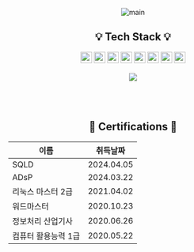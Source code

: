 <div align="center">
  
![main](https://github.com/user-attachments/assets/3dbe0b26-5bda-427c-926e-7c38f7883f71)

## 💡 Tech Stack 💡
<img height="23px" src="https://ziadoua.github.io/m3-Markdown-Badges/badges/Python/python3.svg">
<img height="23px" src="https://ziadoua.github.io/m3-Markdown-Badges/badges/Django/django3.svg">
<img height="23px" src="https://ziadoua.github.io/m3-Markdown-Badges/badges/Docker/docker2.svg">
<img height="23px" src="https://ziadoua.github.io/m3-Markdown-Badges/badges/Git/git3.svg">
<img height="23px" src="https://ziadoua.github.io/m3-Markdown-Badges/badges/HTML/html2.svg">
<img height="23px" src="https://ziadoua.github.io/m3-Markdown-Badges/badges/CSS/css3.svg">
<img height="23px" src="https://ziadoua.github.io/m3-Markdown-Badges/badges/Vue/vue2.svg">
<img height="23px" src="https://ziadoua.github.io/m3-Markdown-Badges/badges/MySQL/mysql2.svg">
<br></br>

<img src="https://github-readme-stats.vercel.app/api/top-langs/?username=hjkim977&layout=donut">
<br></br>
<br></br>

## 📑 Certifications 📑
|이름|취득날짜|
|------|---|
|SQLD|2024.04.05|
|ADsP|2024.03.22|
|리눅스 마스터 2급|2021.04.02|
|워드마스터|2020.10.23|
|정보처리 산업기사|2020.06.26|
|컴퓨터 활용능력 1급|2020.05.22|

</div>



